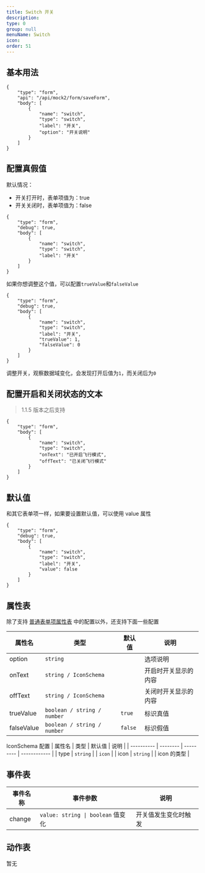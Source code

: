```yaml
---
title: Switch 开关
description:
type: 0
group: null
menuName: Switch
icon:
order: 51
---
```


## 基本用法

```schema: scope="body"
{
    "type": "form",
    "api": "/api/mock2/form/saveForm",
    "body": [
        {
            "name": "switch",
            "type": "switch",
            "label": "开关",
            "option": "开关说明"
        }
    ]
}
```

## 配置真假值

默认情况：

- 开关打开时，表单项值为：true
- 开关关闭时，表单项值为：false

```schema: scope="body"
{
    "type": "form",
    "debug": true,
    "body": [
        {
            "name": "switch",
            "type": "switch",
            "label": "开关"
        }
    ]
}
```

如果你想调整这个值，可以配置`trueValue`和`falseValue`

```schema: scope="body"
{
    "type": "form",
    "debug": true,
    "body": [
        {
            "name": "switch",
            "type": "switch",
            "label": "开关",
            "trueValue": 1,
            "falseValue": 0
        }
    ]
}
```

调整开关，观察数据域变化，会发现打开后值为`1`，而关闭后为`0`

## 配置开启和关闭状态的文本

> 1.1.5 版本之后支持

```schema: scope="body"
{
    "type": "form",
    "body": [
        {
            "name": "switch",
            "type": "switch",
            "onText": "已开启飞行模式",
            "offText": "已关闭飞行模式"
        }
    ]
}
```

## 默认值

和其它表单项一样，如果要设置默认值，可以使用 value 属性

```schema: scope="body"
{
    "type": "form",
    "debug": true,
    "body": [
        {
            "name": "switch",
            "type": "switch",
            "label": "开关",
            "value": false
        }
    ]
}
```

## 属性表

除了支持 [普通表单项属性表](./formitem#%E5%B1%9E%E6%80%A7%E8%A1%A8) 中的配置以外，还支持下面一些配置

| 属性名     | 类型                        | 默认值  | 说明                 |
| ---------- | --------------------------- | ------- | -------------------- |
| option     | `string`                    |         | 选项说明             |
| onText     | `string / IconSchema`       |         | 开启时开关显示的内容 |
| offText    | `string / IconSchema`       |         | 关闭时开关显示的内容 |
| trueValue  | `boolean / string / number` | `true`  | 标识真值             |
| falseValue | `boolean / string / number` | `false` | 标识假值             |

IconSchema 配置
| 属性名 | 类型 | 默认值 | 说明 |
| ---------- | -------- | --------- | ------------ |
| type | `string` | | `icon` |
| icon | `string` | | icon 的类型 |

## 事件表

| 事件名称 | 事件参数 | 说明 |
| ------  | --------------------------------- | ---------------- |
| change  |  `value: string \| boolean` 值变化 | 开关值发生变化时触发 |

## 动作表

暂无
